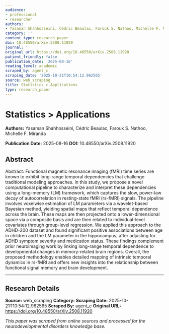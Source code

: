 ```yaml
---
audience:
- professional
- researcher
authors:
- Yasaman Shahhosseini, Cédric Beaulac, Farouk S. Nathoo, Michelle F. Miranda
category: ''
content_type: research_paper
doi: 10.48550/arXiv.2508.11920
journal: ''
original_url: https://doi.org/10.48550/arXiv.2508.11920
patient_friendly: false
publication_date: '2025-08-16'
reading_level: academic
scraped_by: agent_c
scraping_date: '2025-10-21T10:54:12.962565'
source: web_scraping
title: Statistics > Applications
type: research_paper
---
```

# Statistics > Applications

**Authors:** Yasaman Shahhosseini, Cédric Beaulac, Farouk S. Nathoo, Michelle F. Miranda

**Publication Date:** 2025-08-16
**DOI:** 10.48550/arXiv.2508.11920

## Abstract

Abstract:
Functional magnetic resonance imaging (fMRI) time series are known to exhibit long-range temporal dependencies that challenge traditional modeling approaches. In this study, we propose a novel computational pipeline to characterize and interpret these dependencies using a long-memory (LM) framework, which captures the slow, power-law decay of autocorrelation in resting-state fMRI (rs-fMRI) signals. The pipeline involves voxelwise estimation of LM parameters via a wavelet-based Bayesian method, yielding spatial maps that reflect temporal dependence across the brain. These maps are then projected onto a lower-dimensional space via a composite basis and are then related to individual-level covariates through group-level regression. We applied this approach to the ADHD-200 dataset and found significant positive associations between age in children and the LM parameter in the hippocampus, after adjusting for ADHD symptom severity and medication status. These findings complement prior neuroimaging work by linking long-range temporal dependence to developmental changes in memory-related brain regions. Overall, the proposed methodology enables detailed mapping of intrinsic temporal dynamics in rs-fMRI and offers new insights into the relationship between functional signal memory and brain development.

---

## Research Details

**Source:** web_scraping
**Category:** 
**Scraping Date:** 2025-10-21T10:54:12.962565
**Scraped By:** agent_c
**Original URL:** https://doi.org/10.48550/arXiv.2508.11920

*This paper was scraped from online sources and processed for the neurodevelopmental disorders knowledge base.*